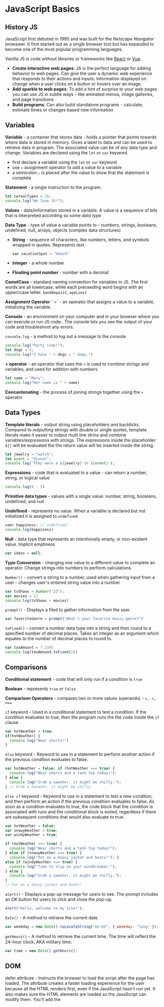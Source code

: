 # JavaScript Basics

## History JS

JavaScript first debuted in 1995 and was built for the *Netscape Navigator* browswer. It first started out as a single browser tool but has expanded to become one of the most popular programming languages. 

Vanilla JS is code without libraries or frameworks like [React](https://reactjs.org) or [Vue](https://vuejs.org). 

- **Create interactive web pages**: JS is the perfect language for adding behavior to web pages. Can give the user a dynamic web experience that responds to their actions and inputs. Information displayed on change when a user clicks on a button or hovers over an image. 
- **Add sparkle to web pages**: To add a hint of surprise to your web pages you can use JS in subtle ways - like animated menus, image galleries, and page transitions
- **Build programs**: Can also build standalone programs - calculate, estimate times or changes based new information

## Variables

**Variable** - a container that stores data - holds a pointer that points towards where data is stored in memory. Gives a label to data and can be used to retrieve data in program. The associated value can be of any data type and change. Variables are declared using the `let` or `var` keyword.

- first declare a variable using the `let` or `var` keyword
- use `=` assignment operator to add a value to a variable
- a semicolon `;` is placed after the value to show that the statement is complete

**Statement** - a single instruction to the program. 

```javascript
let cerealTypes = 16;
console.log("We love JS!");
```

**Values** - data/information stored in a variable. A value is a sequence of bits that is interpreted according so some *data type* 

**Data Type** - type of value a variable points to - numbers, strings, booleans, undefined, null, arrays, objects (complex data structures)

- **String** - sequence of characters, like numbers, letters, and symbols wrapped in quotes. Represents text. 

  ```js
  var vacationSpot = "beach"
  ```

- **Integer** - a whole number
- **Floating point number** - number with a decimal

**CamelCase** - standard naming convention for variables in JS. The first words are all lowercase, while each preceeding word begins with an upperccase letter. `bankDeposit`, `ageLimit` 

**Assignment Operator** ``=` - an operator that assigns a value to a variable, initializing the variable. 

**Console** - an environment on your computer and in your browser where you can execute or run JS code.. The console lets you see the output of your code and troubleshoot any errors.

`console.log` - a method to log out a message to the console

```js
console.log("Party time!");
let dogs = 2;
console.log("I have " + dogs + " dogs.")
```

**+ operator** - an operator that uses the `+` is used to combine strings and variables, and used for addition with numbers

```js
let name = "Mary";
console.log("Her name is " + name)
```

**Concantenating** - the process of joining strings together using the `+ ` operator 

## Data Types

**Template literals** - output string using placeholders and backticks. Compared to outputting strings with double or single quotes, template literals make it easier to output multi line strins and combine variables/expressions with strings. The expressions inside the placeholder `${}` will be evaluated the the return value will be inserted inside the string. 

```js
let jewelry = "watch";
let event = "dinner";
console.log(`They wore a ${jewelry} to ${event}`);
```

**Expressions** - code that is evaluated to a value - can return a number, string, or logical value

```js
console.log(9 - 5)
```

**Primitive data types** - values with a single value: number, string, booleans, undefined, and null

**Undefined** - represents no value. When a variable is declared but not initialized it is assigned to `undefined` 

```js
vaer happiness; // undefined
console.log(happiness)
```

**Null** - data type that represents an intentionally empty, or non-existent value. Implicit emptiness

```js
var ideas = null;
```

**Type Conversion** - changing one value to a different value to complete an operator. Change strings into numbers to perform calculations.

`Number()` - convert a string to a number, used when gathering input from a user - changes user's entered string value into a number

```js
var tvShows = Number("23");
var movies = 12
console.log(tvShows + movies)
```

`prompt()` - Displays a filed to gather information from the user. 

```js
var favoriteGenre = prompt("What's your favorite music genre?")
```

`toFixed()` - convert a number data type into a string and then round to a specified number of decimal places. Takes an integer as an argument which equates to the number of decimal places to round to.

```js
var taxAmount = 7.2345
console.log(taxAmound.toFixed(2))
```

## Comparisons

**Conditional statement** - code that will only run if a condition is `true`

**Boolean** - represents `true` or `false`

**Comparison Operators** - compares two or more values (operands) - `>, <, ===` 

`if` keyword - Used in a conditional statement to test a condition. If the condition evaluates to true, then the program runs the the code inside the `if` clause

```js
var hotWeather = true;
if(hotWeather) {
  console.log("Wear shorts!")
}
```

`else` keyword - Keyword to use in a statement to perform another action if the previous condition evaluates to false.

```js
var hotWeather = false; if (hotWeather === true) { 
  console.log("Wear shorts and a tank top today!"); 
} else { 
  console.log("Grab a sweater, it might be chilly."); 
} // Grab a sweater, it might be chilly.
```



`else if` keyword - Keyword to use in a statement to test a new condition, and then perform an action if the previous condition evaluates to false. As soon as a condition evaluates to true, the code block that the condition is associated with runs and the conditional block is exited, regardless if there are subsequent conditions that would also evaluate to true.

```js
var hotWeather = false; 
var snowyWeather = true; 
var windyWeather = true;

if (hotWeather === true) { 
  console.log("Wear shorts and a tank top today!"); 
} else if (snowyWeather === true) { 
  console.log("Put on a heavy jacket and boots!"); }
else if (windyWeather === true) { 
  console.log("Time to slip on your windbreaker."); 
} else { 
  console.log("Grab a sweater, it might be chilly."); 
} 
// Put on a heavy jacket and boots!
```

`alert()` - Displays a pop-up message for users to see. The prompt includes an OK button for users to click and close the pop-up.

```js
alert("Hello, welcome to my site!");
```

`Date()` - A method to retrieve the current date.

```js 
var weekday = new Date().toLocaleString("en-US", { weekday: "long" });
```

`getHours()` - A method to retrieve the current time. The time will reﬂect the 24-hour clock, AKA military time.

```js
var time = new Date().getHours();
```

## DOM

defer attribute - Instructs the browser to load the script after the page has loaded. The attribute creates a faster loading experience for the user because all the HTML renders ﬁrst, even if the JavaScript hasn't run yet. It also makes sure the HTML elements are loaded so the JavaScript can modify them. You'll add the <script> tag and defer attributes in the head section of the HTML page.

```html
<html> <head>

<script src="js/script.js" defer></script>

</head>
```

**DOM** - Short for **Document Object Model**, the DOM represents the structure and content of a web page. The document is the web page. The objects include HTML elements, text, and attributes.

**DOM tree** - A graphical representation of the DOM which shows relationships between objects. The DOM tree is useful for determining how to access diﬀerent objects on the document.

**Methods** - JavaScript actions performed on objects. Examples of methods include console.log(), prompt(), alert(), , and querySelector(). 

`querySelector(`) - A method to access the ﬁrst element that matches a speciﬁed selector. To select multiple items, `querySelectorAll()`

```js
var available = document.querySelector("h3"); '
var mainTitle = document.querySelector(".main-title"); 
var firstItem = document.querySelector("ul li"); 
var intro = document.querySelector(".intro p");

console.log(available, mainTitle, firstItem, intro);
```

**style property** - A property that allows you to change the style of an element. If the property name is two words, like background-color, change it to one word using camelCase (backgroundColor).

```js
var intro = document.querySelector(".intro p");

intro.style.color = "purple"; 
intro.style.fontSize = "3em"; 
intro.style.fontStyle = "italic";

console.log(intro); // <p style="color: purple; font-size: 3em; font-style: italic;">Available today</p>
```



**innerText property** - A property that accesses the text within an element. This property is useful when you want to change or retrieve the text inside an element.

```js
var firstCaption = document.querySelector("figcaption"); 
firstCaption.innerText = "The Lulu.";

console.log(firstCaption); // <figcaption>The Lulu.</figcaption>
```

**innerHTML property** - A property that changes the HTML of an element on the page. This property is useful for updating or adding elements to a page.

```js
firstCaption.innerHTML = "The <strong>Lulu</strong>";

console.log(firstCaption);
var intro = document.querySelector(".intro p")
intro.innerHTML = 'Available <span>today</span>'
```

## Events & Event Listeners

**DOM events** - Actions that happen in the document (web page). Events can be triggered by the browser or by the user. In this class, you'll use mouse, change, keydown, and input events. See Mozilla's Event Reference page for a complete list of events.

**Mouse events** - An event that happens when a pointing device, like a mouse, joysticks, keyboard, or adaptive switch interacts with the document. Common mouse events are "click", "mouseover", and "select".

**Event listener** - A method that "listens" for events to happen and then takes action. Use the method `addEventListener()` to listen for events in the DOM.

```js
var title = document.querySelector("h1"); 
title.addEventListener("mouseover");

```

**Event handler** - A function that runs code when an event occurs. Callback function of the `addEventListener()` method on an element of the DOM.

```js
title.addEventListener("mouseover", function () { title.style.color = "maroon"; });
```

**Function** - A block of code that can be called or invoked to run as many times as needed without repeating code. Functions are vital to writing streamlined JavaScript. 

**Function body** - The part of the function that contains the statements that specify what the function does. Curly braces surround the function body.

`classlist.add()` - A method to add a new class.

`classlist.remove()` - A method to remove a new class.

```js
var darkModeButton = document.querySelector(".dark-mode"); 
var body = document.querySelector("body"); 

darkModeButton.addEventListener("click", function () { 
  body.classList.add("dark-palette"); 
});
```



## Functions

**Parameters** - Placeholders for values you want to pass to the function. If there's more than one parameter, separate the parameters with a comma.

```js
var welcome = function (name) { 
  console.log(`Welcome, ${name}. Have a great day!`); 
}
```

**Arguments** - Values passed to the function when it's called. If there's more than one argument, separate the arguments with a comma.

```js
var addTogether = function (num1, num2) { 
  console.log(num1 + num2); 
};

addTogether(13, 72); // 85 addTogether(36, -2.88); // 33.12
```

**return keyword** - A keyword to return the value of a function to the caller and end its execution. Use the return keyword to make the result of a function available to other parts of your code. Unlike console.log() which only outputs a message to the console, the return keyword allows a value to be used by other parts of the code, including console.log().

```js
var addTogether = function (num1, num2) { 
  return num1 + num2;

};

alert(addTogether(36, -2.88)); 
console.log(addTogether(13, 72)); // 85

var lunchForTwo = addTogether(24.56, 18.99);

console.log(lunchForTwo); // 43.55
```

There are 6 ways functions can be declared in JS. All functions are composed and influenced by these components:

- Code that forms the function body
- list of **parameters** - act as placeholders for data that is passed in as arguments when the function is called
- variables accessible from the function scope - lexical scope
- returned value
- context `this` when the function is invoked - where does `this` point to
- Named or an anonymous function
- variable that holds the function object
- **arguments** object

**Function Declarations** - `function` keyword followed by a function name, list of parameters

```js
function isEven(num) {
  return num % 2 === 0;
}
```

- function declaration creates a **variable** in the current scope with the identifier equal to the funciton name
- The function variable is **hoisted** up to the top of the current scope, which means that the function can be invoked before its declared
- The created function is **named** which means the `name` property of the function objects holds its name

**Function Expression** - do not have a name, function object saved to a variable

- assigned to a variable as an object: `const count = function() {}`
- create a method on an object `sum: function() {}`
- use the function as a callback `.reduce(function(...) {})`

A function is anonymous when it does not have a `name` property. Sometimes the function name can be inferred when it is assigned to a variable **named function expression** 

```js
const myFunctionVar = function(variable) {
  return typeof variable
}

myFunctionVar.name // myFunctionVar
```

**Arrow Function** 

- does not creates its execution content, but takes it lexically 
  - function expressions and function declarations create own `this` depending on invocation
- Anonymous - but name can be inferred from variable holding the arrow function
- **arguments** object is not available in the array function 

## KeyDown and KeyChange Events

**Callback function** - A function that's passed to another function as an argument. For example, an event handler is a callback function.

```js
button.addEventListener("click", function () { 
  cat.classList.add("show"); 
});
```

**Keydown event** - An event that occurs when a key is pressed on a keyboard, like a letter, number, or Enter key. Inside the callback function for a keydown event, **you'll pass a parameter that will hold the event object**. Most coders use e as the parameter to represent "event."

```js
var body = document.querySelector("body");

document.addEventListener("keydown" , function (e) {
	if (e.key === "l") {
		body.classList.add("light");
  } 
});
```



**Nested if statement** - An if statement testing the condition of another if, else if, or else statement.

In this example, the second if statement `(if (body.classList.contains("light")))` is the nested if statement.



```js
var body = document.querySelector("body");

document.addEventListener("keydown", function (e) {
		if (e.key === "l") {
			body.classList.add("light");
	} else if (e.key === "d") {
			if (body.classList.contains("light")) {
        ody.classList.remove("light");
      }
		}

});
```

**Change event** - An event that occurs when the user changes a drop-down list (i.e., the <select> element) or input areas like the <input> or <textarea> elements. Inside the callback function for a change event, you'll pass a parameter that will represent the change event. Most coders use e as the parameter to represent "event."

`toUpperCase()` - A method for converting a string value into all uppercase letters.

`Math.ﬂoor()` - A method for rounding a number down to the next whole number.

```js
var louder = "Speak up, please!" 
console.log(louder.toUpperCase()); // SPEAK UP, PLEASE!

var seatingCapacity = 1256.3; 
console.log(Math.floor(seatingCapacity)); //1256
```

`Math.random()` - A method for producing a random number between 0 and 1. Multiply it by another number to output a larger random number. Pair it with Math.floor() to round

```js
console.log(Math.random()); // 0.15884857919099582

console.log(Math.random() * 36); // 18.873096475917126

console.log(Math.floor(Math.random() * 12)); // 10
```

## Arrays & Loops

